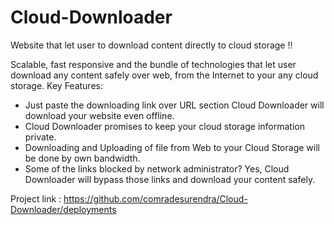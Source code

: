 # Cloud-Downloader

Website that let user to download content directly to cloud storage !!

Scalable, fast responsive and the bundle of technologies that let user
download any content safely over web, from the Internet to your any cloud
storage. Key Features:

- Just paste the downloading link over URL section Cloud Downloader will download
your website even offline.
- Cloud Downloader promises to keep your cloud storage information private.
- Downloading and Uploading of file from Web to your Cloud
Storage will be done by own bandwidth.
- Some of the links blocked by network administrator? Yes, Cloud Downloader
will bypass those links and download your content safely.

Project link : https://github.com/comradesurendra/Cloud-Downloader/deployments
